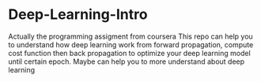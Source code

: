 # Deep-Learning-Intro
Actually the programming assigment from coursera
This repo can help you to understand how deep learning work from forward propagation, compute cost function then back propagation to optimize your deep learning model until certain epoch. Maybe can help you to more understand about deep learning
